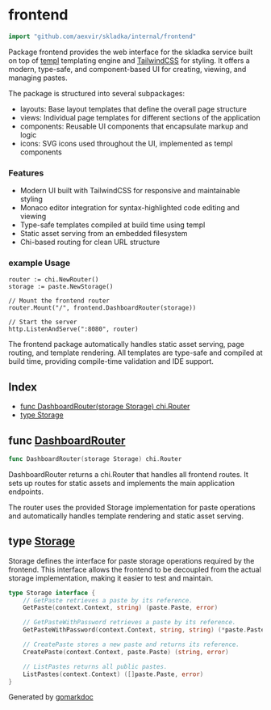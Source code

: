 <!-- Code generated by gomarkdoc. DO NOT EDIT -->

# frontend

```go
import "github.com/aexvir/skladka/internal/frontend"
```

Package frontend provides the web interface for the skladka service built on top of [templ](<https://github.com/a-h/templ>) templating engine and [TailwindCSS](<https://tailwindcss.com>) for styling. It offers a modern, type\-safe, and component\-based UI for creating, viewing, and managing pastes.

The package is structured into several subpackages:

- layouts: Base layout templates that define the overall page structure
- views: Individual page templates for different sections of the application
- components: Reusable UI components that encapsulate markup and logic
- icons: SVG icons used throughout the UI, implemented as templ components

### Features

- Modern UI built with TailwindCSS for responsive and maintainable styling
- Monaco editor integration for syntax\-highlighted code editing and viewing
- Type\-safe templates compiled at build time using templ
- Static asset serving from an embedded filesystem
- Chi\-based routing for clean URL structure

### example Usage

```
router := chi.NewRouter()
storage := paste.NewStorage()

// Mount the frontend router
router.Mount("/", frontend.DashboardRouter(storage))

// Start the server
http.ListenAndServe(":8080", router)
```

The frontend package automatically handles static asset serving, page routing, and template rendering. All templates are type\-safe and compiled at build time, providing compile\-time validation and IDE support.

## Index

- [func DashboardRouter\(storage Storage\) chi.Router](<#DashboardRouter>)
- [type Storage](<#Storage>)


<a name="DashboardRouter"></a>
## func [DashboardRouter](<https://github.com/aexvir/skladka/blob/master/internal/frontend/frontend.go#L44>)

```go
func DashboardRouter(storage Storage) chi.Router
```

DashboardRouter returns a chi.Router that handles all frontend routes. It sets up routes for static assets and implements the main application endpoints.

The router uses the provided Storage implementation for paste operations and automatically handles template rendering and static asset serving.

<a name="Storage"></a>
## type [Storage](<https://github.com/aexvir/skladka/blob/master/internal/frontend/frontend.go#L21-L33>)

Storage defines the interface for paste storage operations required by the frontend. This interface allows the frontend to be decoupled from the actual storage implementation, making it easier to test and maintain.

```go
type Storage interface {
    // GetPaste retrieves a paste by its reference.
    GetPaste(context.Context, string) (paste.Paste, error)

    // GetPasteWithPassword retrieves a paste by its reference.
    GetPasteWithPassword(context.Context, string, string) (*paste.Paste, error)

    // CreatePaste stores a new paste and returns its reference.
    CreatePaste(context.Context, paste.Paste) (string, error)

    // ListPastes returns all public pastes.
    ListPastes(context.Context) ([]paste.Paste, error)
}
```

Generated by [gomarkdoc](<https://github.com/princjef/gomarkdoc>)
